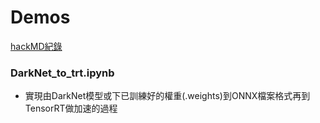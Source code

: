 # Demos

[hackMD紀錄](https://hackmd.io/fSKYV4EMTGK4d_PJRP1frg?view)

### DarkNet_to_trt.ipynb
- 實現由DarkNet模型或下已訓練好的權重(.weights)到ONNX檔案格式再到TensorRT做加速的過程

